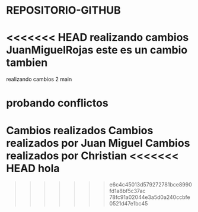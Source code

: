 # REPOSITORIO-GITHUB
<<<<<<< HEAD
realizando cambios
 JuanMiguelRojas
este es un cambio tambien <!-- JuanMiguelRojas -->
=======
realizando cambios 2
 main

 probando conflictos
=======
Cambios realizados
Cambios realizados por Juan Miguel
Cambios realizados por Christian
<<<<<<< HEAD
hola
=======

>>>>>>> e6c4c45013d579272781bce8990fd1a8bf5c37ac
>>>>>>> 78fc91a02044e3a5d0a240ccbfe0521d47e1bc45
